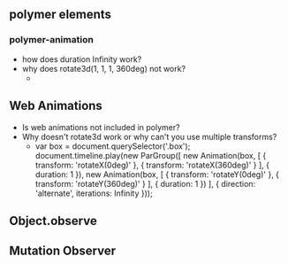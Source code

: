 ## polymer elements

### polymer-animation

- how does duration Infinity work?
- why does rotate3d(1, 1, 1, 360deg) not work?
  - <polymer-animation-prop name="transform" value="rotate3d(1, 1, 1, 360deg)"></polymer-animation-prop>

## Web Animations

- Is web animations not included in polymer?
- Why doesn't rotate3d work or why can't you use multiple transforms?
  - var box = document.querySelector('.box');
    document.timeline.play(new ParGroup([
      new Animation(box, [
        { transform: 'rotateX(0deg)' },
        { transform: 'rotateX(360deg)' }
      ], { duration: 1 }),
      new Animation(box, [
        { transform: 'rotateY(0deg)' },
        { transform: 'rotateY(360deg)' }
      ], { duration: 1 })
    ],
    {
      direction: 'alternate',
      iterations: Infinity
    }));

## Object.observe

## Mutation Observer
